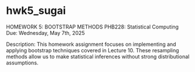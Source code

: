 # hwk5_sugai
HOMEWORK 5: BOOTSTRAP METHODS 
PHB228: Statistical Computing 
Due: Wednesday, May 7th, 2025 

Description: 
This homework assignment focuses on implementing and applying bootstrap
techniques covered in Lecture 10. These resampling methods allow us to
make statistical inferences without strong distributional assumptions. 

